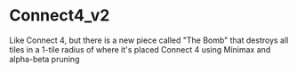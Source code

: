 # Connect4_v2

Like Connect 4, but there is a new piece called "The Bomb" that destroys all tiles in a 1-tile radius of where it's placed
Connect 4 using Minimax and alpha-beta pruning

